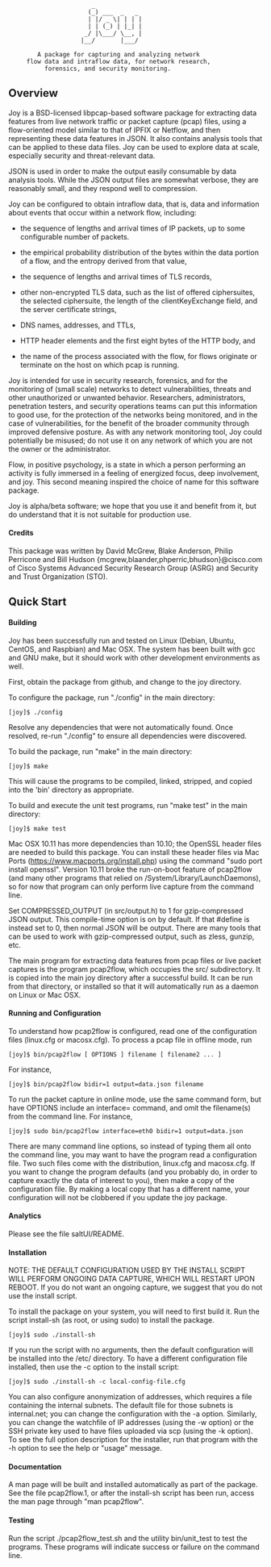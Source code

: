                            _              
                          (_) ___  _   _
                          | |/ _ \| | | |
                          | | (_) | |_| |
                         _/ |\___/ \__, |
                        |__/       |___/

            A package for capturing and analyzing network
         flow data and intraflow data, for network research,
              forensics, and security monitoring.

## Overview

Joy is a BSD-licensed libpcap-based software package for extracting
data features from live network traffic or packet capture (pcap)
files, using a flow-oriented model similar to that of IPFIX or
Netflow, and then representing these data features in JSON.  It
also contains analysis tools that can be applied to these data
files.  Joy can be used to explore data at scale, especially
security and threat-relevant data.

JSON is used in order to make the output easily consumable by data
analysis tools.  While the JSON output files are somewhat verbose,
they are reasonably small, and they respond well to compression.

Joy can be configured to obtain intraflow data, that is, data and
information about events that occur within a network flow,
including:

  * the sequence of lengths and arrival times of IP packets,
    up to some configurable number of packets.

  * the empirical probability distribution of the bytes within the
    data portion of a flow, and the entropy derived from that value,

  * the sequence of lengths and arrival times of TLS records,

  * other non-encrypted TLS data, such as the list of offered
    ciphersuites, the selected ciphersuite, the length of the
    clientKeyExchange field, and the server certificate strings,

  * DNS names, addresses, and TTLs,

  * HTTP header elements and the first eight bytes of the HTTP
    body, and

  * the name of the process associated with the flow, for flows
    originate or terminate on the host on which pcap is running.

Joy is intended for use in security research, forensics, and for
the monitoring of (small scale) networks to detect vulnerabilities,
threats and other unauthorized or unwanted behavior.  Researchers,
administrators, penetration testers, and security operations teams
can put this information to good use, for the protection of the
networks being monitored, and in the case of vulnerabilities, for
the benefit of the broader community through improved defensive
posture.  As with any network monitoring tool, Joy could
potentially be misused; do not use it on any network of which you
are not the owner or the administrator.  

Flow, in positive psychology, is a state in which a person
performing an activity is fully immersed in a feeling of energized
focus, deep involvement, and joy.  This second meaning inspired
the choice of name for this software package.

Joy is alpha/beta software; we hope that you use it and benefit
from it, but do understand that it is not suitable for production
use.


#### Credits

This package was written by David McGrew, Blake Anderson, Philip Perricone
and Bill Hudson {mcgrew,blaander,phperric,bhudson}@cisco.com of Cisco Systems
Advanced Security Research Group (ASRG) and Security and Trust Organization (STO).

## Quick Start

#### Building

Joy has been successfully run and tested on Linux (Debian, Ubuntu,
CentOS, and Raspbian) and Mac OSX. The system has been built with
gcc and GNU make, but it should work with other development
environments as well.

First, obtain the package from github, and change to the joy
directory.

To configure the package, run "./config" in the main directory:

```
[joy]$ ./config
```

Resolve any dependencies that were not automatically found. Once
resolved, re-run "./config" to ensure all dependencies were discovered.

To build the package, run "make" in the main directory:

```
[joy]$ make
```

This will cause the programs to be compiled, linked, stripped, and
copied into the 'bin' directory as appropriate.

To build and execute the unit test programs, run "make test" in the main
directory:

```
[joy]$ make test
```

Mac OSX 10.11 has more dependencies than 10.10; the OpenSSL header
files are needed to build this package. You can install these
header files via Mac Ports (https://www.macports.org/install.php)
using the command "sudo port install openssl". Version 10.11 broke
the run-on-boot feature of pcap2flow (and many other programs that
relied on /System/Library/LaunchDaemons), so for now that program
can only perform live capture from the command line.

Set COMPRESSED_OUTPUT (in src/output.h) to 1 for gzip-compressed
JSON output. This compile-time option is on by default. If that
\#define is instead set to 0, then normal JSON will be output.
There are many tools that can be used to work with gzip-compressed
output, such as zless, gunzip, etc.  

The main program for extracting data features from pcap files or
live packet captures is the program pcap2flow, which occupies the
src/ subdirectory. It is copied into the main joy directory after
a successful build. It can be run from that directory, or
installed so that it will automatically run as a daemon on Linux or
Mac OSX.

#### Running and Configuration

To understand how pcap2flow is configured, read one of the
configuration files (linux.cfg or macosx.cfg).  To process a pcap
file in offline mode, run

```
[joy]$ bin/pcap2flow [ OPTIONS ] filename [ filename2 ... ]
```

For instance,

```
[joy]$ bin/pcap2flow bidir=1 output=data.json filename
```

To run the packet capture in online mode, use the same command
form, but have OPTIONS include an interface=<value> command, and
omit the filename(s) from the command line.  For instance,

```
[joy]$ sudo bin/pcap2flow interface=eth0 bidir=1 output=data.json
```

There are many command line options, so instead of typing them all
onto the command line, you may want to have the program read a
configuration file.  Two such files come with the distribution,
linux.cfg and macosx.cfg.  If you want to change the program
defaults (and you probably do, in order to capture exactly the data
of interest to you), then make a copy of the configuration file.
By making a local copy that has a different name, your
configuration will not be clobbered if you update the joy package.


#### Analytics

Please see the file saltUI/README.

#### Installation

NOTE: THE DEFAULT CONFIGURATION USED BY THE INSTALL SCRIPT WILL
PERFORM ONGOING DATA CAPTURE, WHICH WILL RESTART UPON REBOOT.  If
you do not want an ongoing capture, we suggest that you do not use
the install script.

To install the package on your system, you will need to first build
it.  Run the script install-sh (as root, or using sudo) to install
the package.  

```
[joy]$ sudo ./install-sh
```

If you run the script with no arguments, then the default
configuration will be installed into the /etc/ directory.  To have
a different configuration file installed, then use the -c option to
the install script:

```
[joy]$ sudo ./install-sh -c local-config-file.cfg
```

You can also configure anonymization of addresses, which requires a
file containing the internal subnets.  The default file for those
subnets is internal.net; you can change the configuration with the
-a option.  Similarly, you can change the watchfile of IP addresses
(using the -w option) or the SSH private key used to have files
uploaded via scp (using the -k option).  To see the full option
description for the installer, run that program with the -h option
to see the help or "usage" message.

#### Documentation

A man page will be built and installed automatically as part of the
package.  See the file pcap2flow.1, or after the install-sh script
has been run, access the man page through "man pcap2flow".


#### Testing

Run the script ./pcap2flow_test.sh and the utility bin/unit_test to
test the programs.  These programs will indicate success or failure
on the command line.
